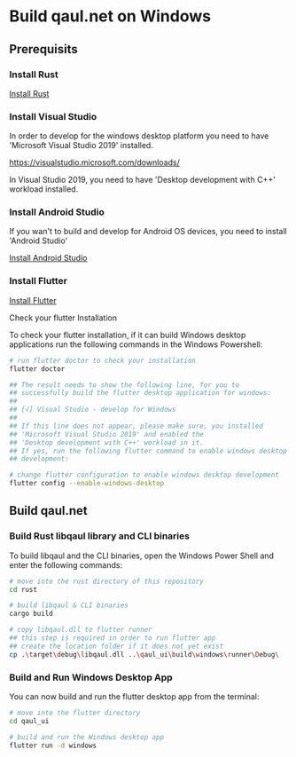 # Build qaul.net on Windows

## Prerequisits

### Install Rust

[Install Rust](rust-install.md)

### Install Visual Studio

In order to develop for the windows desktop platform you need to have 'Microsoft Visual Studio 2019' installed.

<https://visualstudio.microsoft.com/downloads/>

In Visual Studio 2019, you need to have 'Desktop development with C++' workload installed.

### Install Android Studio

If you wan't to build and develop for Android OS devices, you need to install 'Android Studio'

[Install Android Studio](android.md)


### Install Flutter

[Install Flutter](flutter-install.md)

Check your flutter Installation 

To check your flutter installation, if it can build Windows desktop applications run the following commands in the Windows Powershell:

```sh
# run flutter doctor to check your installation
flutter doctor

## The result needs to show the following line, for you to 
## successfully build the flutter desktop application for windows:
## 
## [√] Visual Studio - develop for Windows
## 
## If this line does not appear, please make sure, you installed 
## 'Microsoft Visual Studio 2019' and enabled the 
## 'Desktop development with C++' workload in it.
## If yes, run the following flutter command to enable windows desktop
## development:

# change flutter configuration to enable windows desktop development
flutter config --enable-windows-desktop
```

## Build qaul.net

### Build Rust libqaul library and CLI binaries

To build libqaul and the CLI binaries, open the Windows Power Shell and enter the following commands:

```sh
# move into the rust directory of this repository
cd rust

# build libqaul & CLI binaries
cargo build

# copy libqaul.dll to flutter runner
## this step is required in order to run flutter app
## create the location folder if it does not yet exist
cp .\target\debug\libqaul.dll ..\qaul_ui\build\windows\runner\Debug\
```

### Build and Run Windows Desktop App

You can now build and run the flutter desktop app from the terminal:

```sh
# move into the flutter directory
cd qaul_ui

# build and run the Windows desktop app
flutter run -d windows
```
